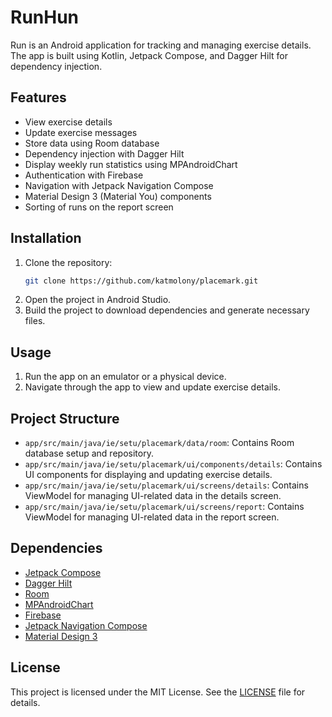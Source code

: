 # RunHun

Run is an Android application for tracking and managing exercise details. The app is built using Kotlin, Jetpack Compose, and Dagger Hilt for dependency injection.

## Features

- View exercise details
- Update exercise messages
- Store data using Room database
- Dependency injection with Dagger Hilt
- Display weekly run statistics using MPAndroidChart
- Authentication with Firebase
- Navigation with Jetpack Navigation Compose
- Material Design 3 (Material You) components
- Sorting of runs on the report screen

## Installation

1. Clone the repository:
    ```sh
    git clone https://github.com/katmolony/placemark.git
    ```
2. Open the project in Android Studio.
3. Build the project to download dependencies and generate necessary files.

## Usage

1. Run the app on an emulator or a physical device.
2. Navigate through the app to view and update exercise details.

## Project Structure

- `app/src/main/java/ie/setu/placemark/data/room`: Contains Room database setup and repository.
- `app/src/main/java/ie/setu/placemark/ui/components/details`: Contains UI components for displaying and updating exercise details.
- `app/src/main/java/ie/setu/placemark/ui/screens/details`: Contains ViewModel for managing UI-related data in the details screen.
- `app/src/main/java/ie/setu/placemark/ui/screens/report`: Contains ViewModel for managing UI-related data in the report screen.

## Dependencies

- [Jetpack Compose](https://developer.android.com/jetpack/compose)
- [Dagger Hilt](https://dagger.dev/hilt/)
- [Room](https://developer.android.com/training/data-storage/room)
- [MPAndroidChart](https://github.com/PhilJay/MPAndroidChart)
- [Firebase](https://firebase.google.com/)
- [Jetpack Navigation Compose](https://developer.android.com/jetpack/compose/navigation)
- [Material Design 3](https://m3.material.io/)

## License

This project is licensed under the MIT License. See the [LICENSE](LICENSE) file for details.